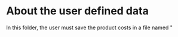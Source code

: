 # About the user defined data
In this folder, the user must save the product costs in a file named "
